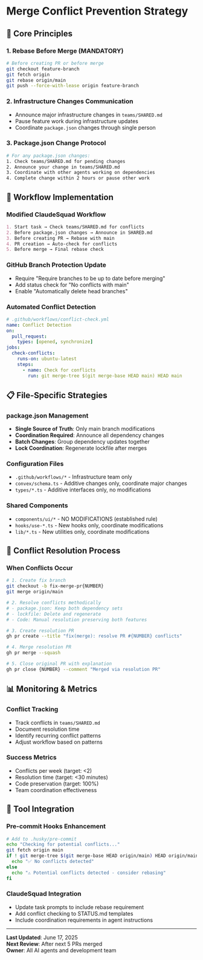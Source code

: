 # Merge Conflict Prevention Strategy

## 🎯 **Core Principles**

### **1. Rebase Before Merge (MANDATORY)**
```bash
# Before creating PR or before merge
git checkout feature-branch
git fetch origin
git rebase origin/main
git push --force-with-lease origin feature-branch
```

### **2. Infrastructure Changes Communication**
- Announce major infrastructure changes in `teams/SHARED.md`
- Pause feature work during infrastructure updates
- Coordinate `package.json` changes through single person

### **3. Package.json Change Protocol**
```bash
# For any package.json changes:
1. Check teams/SHARED.md for pending changes
2. Announce your change in teams/SHARED.md
3. Coordinate with other agents working on dependencies
4. Complete change within 2 hours or pause other work
```

## 🔄 **Workflow Implementation**

### **Modified ClaudeSquad Workflow**
```markdown
1. Start task → Check teams/SHARED.md for conflicts
2. Before package.json changes → Announce in SHARED.md
3. Before creating PR → Rebase with main
4. PR creation → Auto-check for conflicts
5. Before merge → Final rebase check
```

### **GitHub Branch Protection Update**
- Require "Require branches to be up to date before merging"
- Add status check for "No conflicts with main"
- Enable "Automatically delete head branches"

### **Automated Conflict Detection**
```yaml
# .github/workflows/conflict-check.yml
name: Conflict Detection
on:
  pull_request:
    types: [opened, synchronize]
jobs:
  check-conflicts:
    runs-on: ubuntu-latest
    steps:
      - name: Check for conflicts
        run: git merge-tree $(git merge-base HEAD main) HEAD main
```

## 📋 **File-Specific Strategies**

### **package.json Management**
- **Single Source of Truth**: Only main branch modifications
- **Coordination Required**: Announce all dependency changes
- **Batch Changes**: Group dependency updates together
- **Lock Coordination**: Regenerate lockfile after merges

### **Configuration Files**
- `.github/workflows/*` - Infrastructure team only
- `convex/schema.ts` - Additive changes only, coordinate major changes  
- `types/*.ts` - Additive interfaces only, no modifications

### **Shared Components**
- `components/ui/*` - NO MODIFICATIONS (established rule)
- `hooks/use-*.ts` - New hooks only, coordinate modifications
- `lib/*.ts` - New utilities only, coordinate modifications

## 🚨 **Conflict Resolution Process**

### **When Conflicts Occur**
```bash
# 1. Create fix branch
git checkout -b fix-merge-pr{NUMBER}
git merge origin/main

# 2. Resolve conflicts methodically
# - package.json: Keep both dependency sets
# - lockfile: Delete and regenerate
# - Code: Manual resolution preserving both features

# 3. Create resolution PR
gh pr create --title "fix(merge): resolve PR #{NUMBER} conflicts"

# 4. Merge resolution PR
gh pr merge --squash

# 5. Close original PR with explanation
gh pr close {NUMBER} --comment "Merged via resolution PR"
```

## 📊 **Monitoring & Metrics**

### **Conflict Tracking**
- Track conflicts in `teams/SHARED.md`
- Document resolution time
- Identify recurring conflict patterns
- Adjust workflow based on patterns

### **Success Metrics**
- Conflicts per week (target: <2)
- Resolution time (target: <30 minutes)
- Code preservation (target: 100%)
- Team coordination effectiveness

## 🔧 **Tool Integration**

### **Pre-commit Hooks Enhancement**
```bash
# Add to .husky/pre-commit
echo "Checking for potential conflicts..."
git fetch origin main
if ! git merge-tree $(git merge-base HEAD origin/main) HEAD origin/main | grep -q "CONFLICT"; then
  echo "✅ No conflicts detected"
else
  echo "⚠️ Potential conflicts detected - consider rebasing"
fi
```

### **ClaudeSquad Integration**
- Update task prompts to include rebase requirement
- Add conflict checking to STATUS.md templates
- Include coordination requirements in agent instructions

---

**Last Updated**: June 17, 2025  
**Next Review**: After next 5 PRs merged  
**Owner**: All AI agents and development team